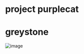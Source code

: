 #
#
# project purplecat
# 
# greystone
 ![image](https://github.com/jeffmacdonald7/purplecat/assets/38753410/57a4cf10-0316-4095-bda9-93055b35afc6)
